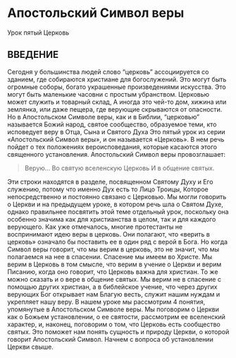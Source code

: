 # Апостольский Символ веры 
Урок пятый
Церковь

## ВВЕДЕНИЕ

Сегодня у большинства людей слово “церковь” ассоциируется со зданием, где собираются христиане для богослужений. Это могут быть огромные соборы, богато украшенные произведениями искусства. Это могут быть маленькие часовни с простым убранством. Церковью может служить и товарный склад, А иногда это чей-то дом, хижина или землянка, или даже пещера, где верующие скрываются от опасности. Но в Апостольском Символе веры, как и в Библии, “церковью” называется Божий народ, святое сообщество, образуемое теми, кто исповедует веру в Отца, Сына и Святого Духа
Это пятый урок из серии «Апостольский Символ веры», и он называется «Церковь». В нем речь пойдет о тех положениях вероисповедания, которые касаются этого священного установления.
Апостольский Символ веры провозглашает:
 	
> Верую...
> Во святую вселенскую Церковь 
> И в общение святых.

Эти строки находятся в разделе, посвященном Святому Духу и Его служению, потому что именно Дух есть то Лицо Троицы, Которое непосредственно и постоянно связано с Церковью. Мы могли говорить о Церкви и на предыдущем уроке, в котором речь шла о Святом Духе, однако правильнее посвятить этой теме отдельный урок, поскольку она особенно значима как для христианства в целом, так и для каждого верующего.
Как уже отмечалось, многие протестанты не воспринимают идею веры в церковь. Они полагают, что «верить в церковь» означало бы поставить ее в один ряд с верой в Бога. Но когда Символ веры говорит, что мы верим в церковь, это не значит, что мы полагаемся на нее в спасении. Спасение мы имеем во Христе. Мы верим в Церковь в том смысле, что верим в учение о Церкви и верим Писанию, когда оно говорит, что Церковь важна для христиан. То же можно сказать и о вере в общение святых. Мы верим не в спасение с помощью других христиан, а в библейское учение, что через других верующих Бог открывает нам Благую весть, служит нашим нуждам и укрепляет нашу веру.
В нашем уроке мы рассмотрим 4 понятия, упомянутые в Апостольском Символе веры. Мы поговорим о Церкви как о Божьем установлении, о ее святости, рассмотрим ее вселенский характер, и, наконец, поговорим о том, что Церковь есть сообщество святых. Это поможет нам понять сущность и природу Церкви, о которой говорит Апостольский Символ. Начнем с вопроса об установлении Церкви свыше.
